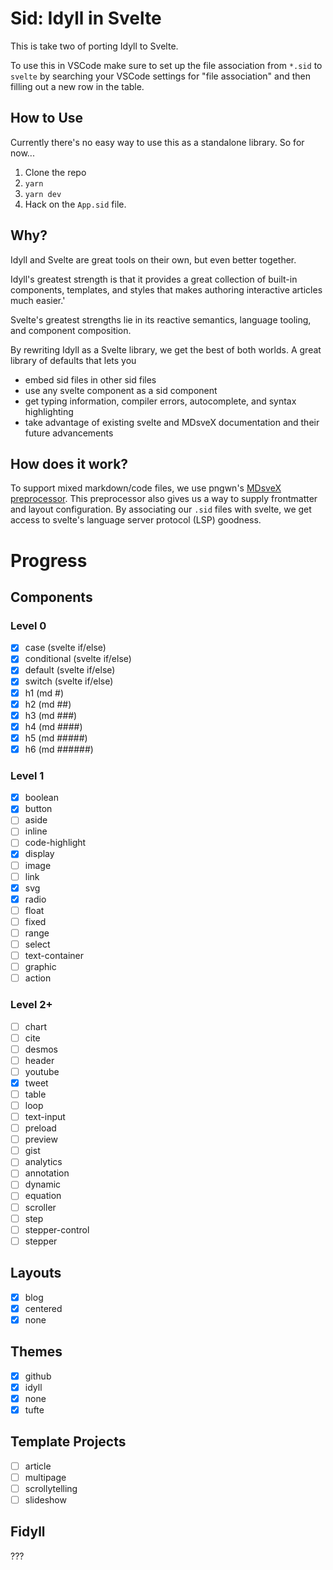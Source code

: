 # Sid: Idyll in Svelte

This is take two of porting Idyll to Svelte.

To use this in VSCode make sure to set up the file association from `*.sid` to `svelte` by searching
your VSCode settings for "file association" and then filling out a new row in the table.

## How to Use

Currently there's no easy way to use this as a standalone library. So for now...

1. Clone the repo
2. `yarn`
3. `yarn dev`
4. Hack on the `App.sid` file.

## Why?

Idyll and Svelte are great tools on their own, but even better together.

Idyll's greatest strength is that it provides a great collection of built-in components, templates, and styles
that makes authoring interactive articles much easier.'

Svelte's greatest strengths lie in its
reactive semantics, language tooling, and component composition.

By rewriting Idyll as a Svelte library, we get the best of both worlds. A great library of defaults
that lets you
- embed sid files in other sid files
- use any svelte component as a sid component
- get typing information, compiler errors, autocomplete, and syntax highlighting
- take advantage of existing svelte and MDsveX documentation and their future advancements

## How does it work?

To support mixed markdown/code files, we use pngwn's [MDsveX
preprocessor](https://github.com/pngwn/MDsveX). This preprocessor also gives us a way to supply
frontmatter and layout configuration. By associating our `.sid` files with svelte, we get access to
svelte's language server protocol (LSP) goodness.

# Progress

## Components

### Level 0
- [x] case (svelte if/else)
- [x] conditional (svelte if/else)
- [x] default (svelte if/else)
- [x] switch (svelte if/else)
- [x] h1 (md #)
- [x] h2 (md ##)
- [x] h3 (md ###)
- [x] h4 (md ####)
- [x] h5 (md #####)
- [x] h6 (md ######)

### Level 1
- [x] boolean
- [x] button
- [ ] aside
- [ ] inline
- [ ] code-highlight
- [x] display
- [ ] image
- [ ] link
- [x] svg
- [x] radio
- [ ] float
- [ ] fixed
- [ ] range
- [ ] select
- [ ] text-container
- [ ] graphic
- [ ] action

### Level 2+
- [ ] chart
- [ ] cite
- [ ] desmos
- [ ] header
- [ ] youtube
- [x] tweet
- [ ] table
- [ ] loop
- [ ] text-input
- [ ] preload
- [ ] preview
- [ ] gist
- [ ] analytics
- [ ] annotation
- [ ] dynamic
- [ ] equation
- [ ] scroller
- [ ] step
- [ ] stepper-control
- [ ] stepper

## Layouts
- [x] blog
- [x] centered
- [x] none

## Themes
- [x] github
- [x] idyll
- [x] none
- [x] tufte

## Template Projects
- [ ] article
- [ ] multipage
- [ ] scrollytelling
- [ ] slideshow

## Fidyll

???
